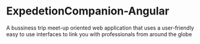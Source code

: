 # ExpedetionCompanion-Angular
A bussiness trip meet-up oriented web application that uses a user-friendly easy to use interfaces to link you with professionals from around the globe
